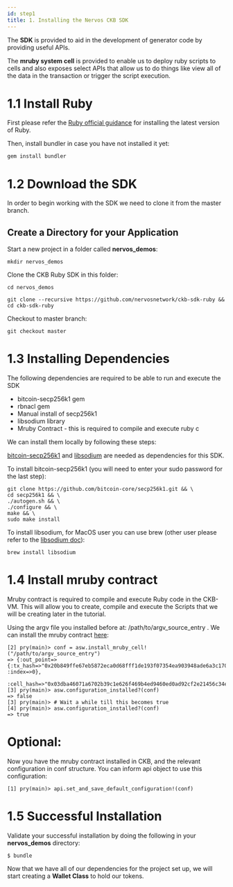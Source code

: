```yaml
---
id: step1
title: 1. Installing the Nervos CKB SDK
---
```


The __SDK__ is provided to aid in the development of generator code by providing useful APIs.

The __mruby system cell__ is provided to enable us to deploy ruby scripts to cells and also exposes select APIs that allow us to do things like view all of the data in the transaction or trigger the script execution.


# 1.1 Install Ruby

First please refer the [Ruby official guidance](https://www.ruby-lang.org/en/downloads/) for installing the latest version of Ruby.

Then, install bundler in case you have not installed it yet:

```
gem install bundler
```

# 1.2 Download the SDK

In order to begin working with the SDK we need to clone it from the master branch.

## Create a Directory for your Application
Start a new project in a folder called __nervos_demos__:

`mkdir nervos_demos`

Clone the CKB Ruby SDK in this folder:

`cd nervos_demos`

`git clone --recursive https://github.com/nervosnetwork/ckb-sdk-ruby && cd ckb-sdk-ruby`

Checkout to master branch:

```
git checkout master
```

# 1.3 Installing Dependencies

The following dependencies are required to be able to run and execute the SDK

* bitcoin-secp256k1 gem
* rbnacl gem
* Manual install of secp256k1
* libsodium library
* Mruby Contract - this is required to compile and execute ruby c

We can install them locally by following these steps:

[bitcoin-secp256k1](https://github.com/bitcoin-core/secp256k1) and [libsodium](https://download.libsodium.org/doc/) are needed as dependencies for this SDK.

To install bitcoin-secp256k1 (you will need to enter your sudo password for the last step):
```shell
git clone https://github.com/bitcoin-core/secp256k1.git && \
cd secp256k1 && \
./autogen.sh && \
./configure && \
make && \
sudo make install
```

To install libsodium, for MacOS user you can use brew (other user please refer to the [libsodium doc](https://download.libsodium.org/doc/)):
```shell
brew install libsodium
```

# 1.4 Install mruby contract

Mruby contract is required to compile and execute Ruby code in the CKB-VM. This will allow you to create, compile and execute the Scripts that we will be creating later in the tutorial.

Using the argv file you installed before at: /path/to/argv_source_entry . We can install the mruby contract [here](https://github.com/nervosnetwork/mruby-contracts):

```[1] pry(main)> asw = Ckb::AlwaysSuccessWallet.new(api)
[2] pry(main)> conf = asw.install_mruby_cell!("/path/to/argv_source_entry")
=> {:out_point=>{:tx_hash=>"0x20b849ffe67eb5872eca0d68fff1de193f07354ea903948ade6a3c170d89e282", :index=>0},
 :cell_hash=>"0x03dba46071a6702b39c1e626f469b4ed9460ed0ad92cf2e21456c34e1e2b04fd"}
[3] pry(main)> asw.configuration_installed?(conf)
=> false
[3] pry(main)> # Wait a while till this becomes true
[4] pry(main)> asw.configuration_installed?(conf)
=> true
```
# Optional:

Now you have the mruby contract installed in CKB, and the relevant configuration in conf structure. You can inform api object to use this configuration:

```
[1] pry(main)> api.set_and_save_default_configuration!(conf)
```

# 1.5 Successful Installation

Validate your successful installation by doing the following in your __nervos_demos__ directory:

``` $ cd nervos_demos
$ bundle
```



Now that we have all of our dependencies for the project set up, we will start creating a __Wallet Class__ to hold our tokens.
